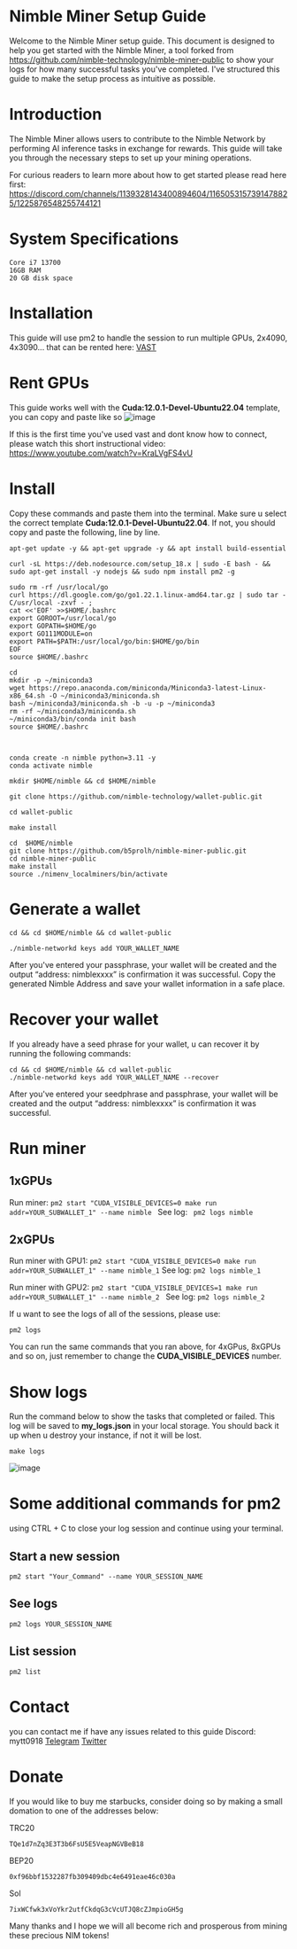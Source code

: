 # Nimble Miner Setup Guide
Welcome to the Nimble Miner setup guide. This document is designed to help you get started with the Nimble Miner, a tool forked from https://github.com/nimble-technology/nimble-miner-public to show your logs for how many successful tasks you've completed. I've structured this guide to make the setup process as intuitive as possible.

# Introduction
The Nimble Miner allows users to contribute to the Nimble Network by performing AI inference tasks in exchange for rewards. This guide will take you through the necessary steps to set up your mining operations.

For curious readers to learn more about how to get started please read here first: https://discord.com/channels/1139328143400894604/1165053157391478825/1225876548255744121

# System Specifications
``` RTX 3080+ GPU
Core i7 13700
16GB RAM
20 GB disk space 
```

# Installation
This guide will use pm2 to handle the session to run multiple GPUs, 2x4090, 4x3090... that can be rented here: [VAST](https://cloud.vast.ai/?ref_id=120915)

# Rent GPUs
This guide works well with the **Cuda:12.0.1-Devel-Ubuntu22.04** template, you can copy and paste like so
![image](https://github.com/b5prolh/nimble-miner-public/assets/18376326/b1e13f1b-3c6d-46f8-8862-95676717841a)

If this is the first time you've used vast and dont know how to connect, please watch this short instructional video: https://www.youtube.com/watch?v=KraLVgFS4vU

# Install
Copy these commands and paste them into the terminal. Make sure u select the correct template **Cuda:12.0.1-Devel-Ubuntu22.04**. If not, you should copy and paste the following, line by line.

```
apt-get update -y && apt-get upgrade -y && apt install build-essential

curl -sL https://deb.nodesource.com/setup_18.x | sudo -E bash - && sudo apt-get install -y nodejs && sudo npm install pm2 -g 

sudo rm -rf /usr/local/go
curl https://dl.google.com/go/go1.22.1.linux-amd64.tar.gz | sudo tar -C/usr/local -zxvf - ;
cat <<'EOF' >>$HOME/.bashrc
export GOROOT=/usr/local/go
export GOPATH=$HOME/go
export GO111MODULE=on
export PATH=$PATH:/usr/local/go/bin:$HOME/go/bin
EOF
source $HOME/.bashrc

cd
mkdir -p ~/miniconda3
wget https://repo.anaconda.com/miniconda/Miniconda3-latest-Linux-x86_64.sh -O ~/miniconda3/miniconda.sh
bash ~/miniconda3/miniconda.sh -b -u -p ~/miniconda3
rm -rf ~/miniconda3/miniconda.sh
~/miniconda3/bin/conda init bash
source $HOME/.bashrc



conda create -n nimble python=3.11 -y
conda activate nimble

mkdir $HOME/nimble && cd $HOME/nimble

git clone https://github.com/nimble-technology/wallet-public.git

cd wallet-public

make install

cd  $HOME/nimble
git clone https://github.com/b5prolh/nimble-miner-public.git
cd nimble-miner-public
make install
source ./nimenv_localminers/bin/activate
```
# Generate a wallet
``` 
cd && cd $HOME/nimble && cd wallet-public

./nimble-networkd keys add YOUR_WALLET_NAME

```
After you've entered your passphrase, your wallet will be created and the output “address: nimblexxxx” is confirmation it was successful.
Copy the generated Nimble Address and save your wallet information in a safe place.

# Recover your wallet
If you already have a seed phrase for your wallet, u can recover it by running the following commands:
```
cd && cd $HOME/nimble && cd wallet-public
./nimble-networkd keys add YOUR_WALLET_NAME --recover
```

After you've entered your seedphrase and passphrase, your wallet will be created and the output “address: nimblexxxx” is confirmation it was successful.

# Run miner
## 1xGPUs
Run miner: ```pm2 start "CUDA_VISIBLE_DEVICES=0 make run addr=YOUR_SUBWALLET_1" --name nimble ```
See log: ``` pm2 logs nimble```
## 2xGPUs
Run miner with GPU1: ```pm2 start "CUDA_VISIBLE_DEVICES=0 make run addr=YOUR_SUBWALLET_1" --name nimble_1```
See log: ``` pm2 logs nimble_1 ```

Run miner with GPU2: ```pm2 start "CUDA_VISIBLE_DEVICES=1 make run addr=YOUR_SUBWALLET_1" --name nimble_2 ```
See log: ``` pm2 logs nimble_2 ```

If u want to see the logs of all of the sessions, please use: 
``` 
pm2 logs
```

You can run the same commands that you ran above, for 4xGPus, 8xGPUs and so on, just remember to change the **CUDA_VISIBLE_DEVICES** number.

# Show logs
Run the command below to show the tasks that completed or failed. This log will be saved to **my_logs.json** in your local storage. You should back it up when u destroy your instance, if not it will be lost.
``` 
make logs
```

![image](https://github.com/b5prolh/nimble-miner-public/assets/18376326/f93ff3b5-f69e-45cd-8553-404519e70f74)


# Some additional commands for pm2
using CTRL + C to close your log session and continue using your terminal.

## Start a new session
```
pm2 start "Your_Command" --name YOUR_SESSION_NAME
```

## See logs
``` 
pm2 logs YOUR_SESSION_NAME
```

## List session
``` 
pm2 list
```

# Contact
you can contact me if have any issues related to this guide
Discord: mytt0918
[Telegram](https://t.me/OxCaos)
[Twitter](https://twitter.com/kiwigamefi)


# Donate
If you would like to buy me starbucks, consider doing so by making a small domation to one of the addresses below:

TRC20 
``` 
TQe1d7nZq3E3T3b6FsU5E5VeapNGVBeB18
 ```
BEP20 
``` 
0xf96bbf1532287fb309409dbc4e6491eae46c030a
 ```
Sol 
```
7ixWCfwk3xVoYkr2utfCkdqG3cVcUTJQ8cZJmpioGH5g 
```

Many thanks and I hope we will all become rich and prosperous from mining these precious NIM tokens!

